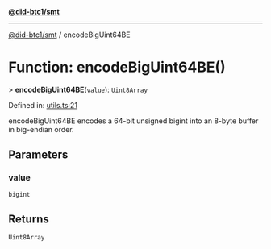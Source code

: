 [**@did-btc1/smt**](../README.md)

***

[@did-btc1/smt](../globals.md) / encodeBigUint64BE

# Function: encodeBigUint64BE()

&gt; **encodeBigUint64BE**(`value`): `Uint8Array`

Defined in: [utils.ts:21](https://github.com/dcdpr/did-btc1-js/blob/4ab6f9915d95beed9bc633644c9db1539395f512/packages/smt/src/utils.ts#L21)

encodeBigUint64BE encodes a 64-bit unsigned bigint into an 8-byte
buffer in big-endian order.

## Parameters

### value

`bigint`

## Returns

`Uint8Array`
